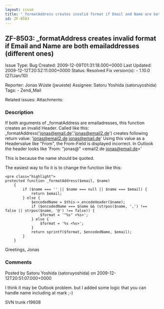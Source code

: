 ```yaml
---
layout: issue
title: "_formatAddress creates invalid format if Email and Name are both emailaddresses (different ones)"
id: ZF-8503
---
```


ZF-8503: \_formatAddress creates invalid format if Email and Name are both emailaddresses (different ones)
----------------------------------------------------------------------------------------------------------

 Issue Type: Bug Created: 2009-12-09T01:31:18.000+0000 Last Updated: 2009-12-12T20:52:11.000+0000 Status: Resolved Fix version(s): - 1.10.0 (27/Jan/10)
 
 Reporter:  Jonas Wüste (jwueste)  Assignee:  Satoru Yoshida (satoruyoshida)  Tags: - Zend\_Mail
 
 Related issues: 
 Attachments: 
### Description

If both arguments of \_formatAddress are emailadresses, this function creates an invalid Header. Called like this: \_formatAddress('jonas@email.de','jonas@email2.de') creates following return value: 'jonas@email2.de [jonas@email.de](mailto:jonas@email.de)' Using this value as a Headervalue like "From", the From-Field is displayed incorrect. In Outlook the header looks like 'From: "jonas@" <email2.de jonas@email.de>'

This is because the name should be quoted.

The easiest way to fix it is to change the function like this:

 
    <pre class="highlight">
    protected function _formatAddress($email, $name)
        {
            if ($name === '' || $name === null || $name === $email) {
                return $email;
            } else {
                $encodedName = $this->_encodeHeader($name);
                if ($encodedName === $name && (strpos($name, ',') !== false || strpos($name, '@') !== false)) {
                    $format = '"%s" <%s>';
                } else {
                    $format = '%s <%s>';
                }
                return sprintf($format, $encodedName, $email);
            }
        }


Greetings, Jonas

 

 

### Comments

Posted by Satoru Yoshida (satoruyoshida) on 2009-12-12T20:51:07.000+0000

I think it may be Outlook problem. but I added some logic that you can handle name including at mark ;-)

SVN trunk r19608

 

 